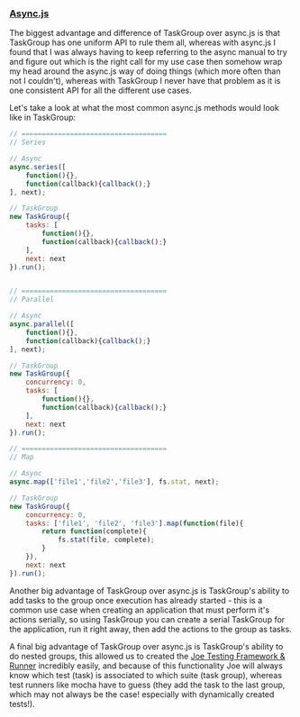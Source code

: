 
### [Async.js](https://github.com/caolan/async)

The biggest advantage and difference of TaskGroup over async.js is that TaskGroup has one uniform API to rule them all, whereas with async.js I found that I was always having to keep referring to the async manual to try and figure out which is the right call for my use case then somehow wrap my head around the async.js way of doing things (which more often than not I couldn't), whereas with TaskGroup I never have that problem as it is one consistent API for all the different use cases.

Let's take a look at what the most common async.js methods would look like in TaskGroup:

``` javascript
// ====================================
// Series

// Async
async.series([
	function(){},
	function(callback){callback();}
], next);

// TaskGroup
new TaskGroup({
	tasks: [
		function(){},
		function(callback){callback();}
	],
	next: next
}).run();


// ====================================
// Parallel

// Async
async.parallel([
	function(){},
	function(callback){callback();}
], next);

// TaskGroup
new TaskGroup({
	concurrency: 0,
	tasks: [
		function(){},
		function(callback){callback();}
	],
	next: next
}).run();

// ====================================
// Map

// Async
async.map(['file1','file2','file3'], fs.stat, next);

// TaskGroup
new TaskGroup({
	concurrency: 0,
	tasks: ['file1', 'file2', 'file3'].map(function(file){
		return function(complete){
			fs.stat(file, complete);
		}
	}),
	next: next
}).run();
```

Another big advantage of TaskGroup over async.js is TaskGroup's ability to add tasks to the group once execution has already started - this is a common use case when creating an application that must perform it's actions serially, so using TaskGroup you can create a serial TaskGroup for the application, run it right away, then add the actions to the group as tasks.

A final big advantage of TaskGroup over async.js is TaskGroup's ability to do nested groups, this allowed us to created the [Joe Testing Framework & Runner](https://github.com/bevry/joe) incredibly easily, and because of this functionality Joe will always know which test (task) is associated to which suite (task group), whereas test runners like mocha have to guess (they add the task to the last group, which may not always be the case! especially with dynamically created tests!).

